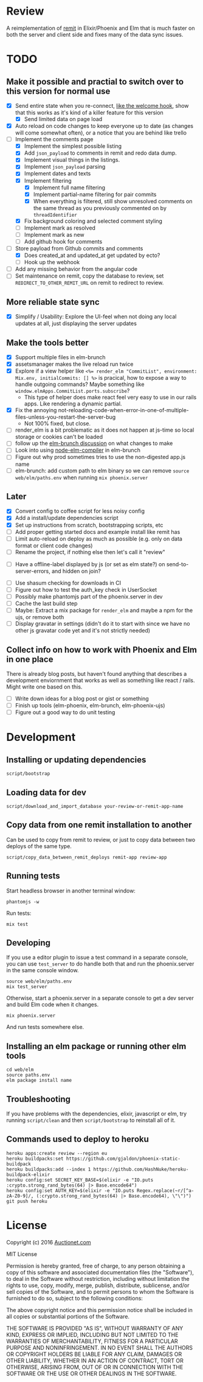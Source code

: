 # Review

A reimplementation of [remit](https://github.com/henrik/remit) in Elixir/Phoenix and Elm that is much faster on both the server and client side and fixes many of the data sync issues.

# TODO

## Make it possible and practial to switch over to this version for normal use

* [x] Send entire state when you re-connect, [like the welcome hook](https://gist.github.com/joakimk/7b9ed5138c48594f0cdecfe95cb6c41e), show that this works as it's kind of a killer feature for this version
  - [x] Send limited data on page load
* [x] Auto reload on code changes to keep everyone up to date (as changes will come somewhat often), or a notice that you are behind like trello
* [ ] Implement the comments page
  - [x] Implement the simplest possible listing
  - [x] Add `json_payload` to comments in remit and redo data dump.
  - [x] Implement visual things in the listings.
  - [x] Implement `json_payload` parsing
  - [x] Implement dates and texts
  - [x] Implement filtering
    - [x] Implement full name filtering
    - [x] Implement partial-name filtering for pair commits
    - [x] When everything is filtered, still show unresolved comments on the same thread as you previously commented on by `threadIdentifier`
  - [x] Fix background coloring and selected comment styling
  - [ ] Implement mark as resolved
  - [ ] Implement mark as new
  - [ ] Add github hook for comments
* [ ] Store payload from Github commits and comments
  * [x] Does created\_at and updated\_at get updated by ecto?
  * [ ] Hook up the webhook
* [ ] Add any missing behavior from the angular code
* [ ] Set maintenance on remit, copy the database to review, set `REDIRECT_TO_OTHER_REMIT_URL` on remit to redirect to review.

## More reliable state sync

* [x] Simplify / Usability: Explore the UI-feel when not doing any local updates at all, just displaying the server updates

## Make the tools better

* [x] Support multiple files in elm-brunch
* [x] assetsmanager makes the live reload run twice
* [x] Explore if a view helper like `<%= render_elm "CommitList", environment: Mix.env, initialCommits: [] %>` is pracical, how to expose a way to handle outgoing commands? Maybe something like `window.elmApps.CommitList.ports.subscribe`?
  - This type of helper does make react feel very easy to use in our rails apps. Like rendering a dynamic partial.
* [x] Fix the annoying not-reloading-code-when-error-in-one-of-multiple-files-unless-you-restart-the-server-bug
  - Not 100% fixed, but close.
* [ ] render\_elm is a bit problematic as it does not happen at js-time so local storage or cookies can't be loaded
* [ ] follow up the [elm-brunch discussion](https://github.com/madsflensted/elm-brunch/pull/14) on what changes to make
* [ ] Look into using [node-elm-compiler](https://github.com/rtfeldman/node-elm-compiler) in elm-brunch
* [ ] Figure out why prod sometimes tries to use the non-digested app.js name
* [ ] elm-brunch: add custom path to elm binary so we can remove `source web/elm/paths.env` when running `mix phoenix.server`

## Later

* [x] Convert config to coffee script for less noisy config
* [x] Add a install/update dependencies script
* [x] Set up instructions from scratch, bootstrapping scripts, etc
* [ ] Add proper getting started docs and example install like remit has
* [ ] Limit auto-reload on deploy as much as possible (e.g. only on data format or client code changes)
* [ ] Rename the project, if nothing else then let's call it "review"
- [ ] Have a offline-label displayed by js (or set as elm state?) on send-to-server-errors, and hidden on join?
* [ ] Use shasum checking for downloads in CI
* [ ] Figure out how to test the auth\_key check in UserSocket
* [ ] Possibly make phantomjs part of the phoenix.server in dev
* [ ] Cache the last build step
* [ ] Maybe: Extract a mix package for `render_elm` and maybe a npm for the ujs, or remove both
* [ ] Display gravatar in settings (didn't do it to start with since we have no other js gravatar code yet and it's not strictly needed)

## Collect info on how to work with Phoenix and Elm in one place

There is already blog posts, but haven't found anything that describes a development enviornment that works as well as something like react / rails. Might write one based on this.

* [ ] Write down ideas for a blog post or gist or something
* [ ] Finish up tools (elm-phoenix, elm-brunch, elm-phoenix-ujs)
* [ ] Figure out a good way to do unit testing

# Development

## Installing or updating dependencies

    script/bootstrap

## Loading data for dev

    script/download_and_import_database your-review-or-remit-app-name

## Copy data from one remit installation to another

Can be used to copy from remit to review, or just to copy data between two deploys of the same type.

    script/copy_data_between_remit_deploys remit-app review-app

## Running tests

Start headless browser in another terminal window:

    phantomjs -w

Run tests:

    mix test

## Developing

If you use a editor plugin to issue a test command in a separate console, you can use `test_server` to do handle both that and run the phoenix.server in the same console window.

    source web/elm/paths.env
    mix test_server

Otherwise, start a phoenix.server in a separate console to get a dev server and build Elm code when it changes.

    mix phoenix.server

And run tests somewhere else.

## Installing an elm package or running other elm tools

    cd web/elm
    source paths.env
    elm package install name

## Troubleshooting

If you have problems with the dependencies, elixir, javascript or elm, try running `script/clean` and then `script/bootstrap` to reinstall all of it.

## Commands used to deploy to heroku

    heroku apps:create review --region eu
    heroku buildpacks:set https://github.com/gjaldon/phoenix-static-buildpack
    heroku buildpacks:add --index 1 https://github.com/HashNuke/heroku-buildpack-elixir
    heroku config:set SECRET_KEY_BASE=$(elixir -e "IO.puts :crypto.strong_rand_bytes(64) |> Base.encode64")
    heroku config:set AUTH_KEY=$(elixir -e "IO.puts Regex.replace(~r/[^a-zA-Z0-9]/, (:crypto.strong_rand_bytes(64) |> Base.encode64), \"\")")
    git push heroku

# License

Copyright (c) 2016 [Auctionet.com](http://dev.auctionet.com/)

MIT License

Permission is hereby granted, free of charge, to any person obtaining
a copy of this software and associated documentation files (the
"Software"), to deal in the Software without restriction, including
without limitation the rights to use, copy, modify, merge, publish,
distribute, sublicense, and/or sell copies of the Software, and to
permit persons to whom the Software is furnished to do so, subject to
the following conditions:

The above copyright notice and this permission notice shall be
included in all copies or substantial portions of the Software.

THE SOFTWARE IS PROVIDED "AS IS", WITHOUT WARRANTY OF ANY KIND,
EXPRESS OR IMPLIED, INCLUDING BUT NOT LIMITED TO THE WARRANTIES OF
MERCHANTABILITY, FITNESS FOR A PARTICULAR PURPOSE AND
NONINFRINGEMENT. IN NO EVENT SHALL THE AUTHORS OR COPYRIGHT HOLDERS BE
LIABLE FOR ANY CLAIM, DAMAGES OR OTHER LIABILITY, WHETHER IN AN ACTION
OF CONTRACT, TORT OR OTHERWISE, ARISING FROM, OUT OF OR IN CONNECTION
WITH THE SOFTWARE OR THE USE OR OTHER DEALINGS IN THE SOFTWARE.

